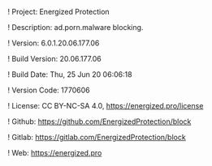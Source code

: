 ! Project: Energized Protection

! Description: ad.porn.malware blocking.

! Version: 6.0.1.20.06.177.06

! Build Version: 20.06.177.06

! Build Date: Thu, 25 Jun 20 06:06:18

! Version Code: 1770606

! License: CC BY-NC-SA 4.0, https://energized.pro/license

! Github: https://github.com/EnergizedProtection/block

! Gitlab: https://gitlab.com/EnergizedProtection/block


! Web: https://energized.pro
